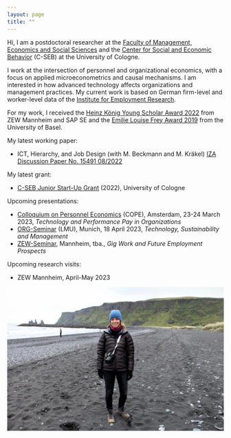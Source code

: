 ```yaml
---
layout: page
title: ""
---
```


Hi, I am a postdoctoral researcher at the [Faculty of Management, Economics and Social Sciences](https://pwl.uni-koeln.de/en/team/professors/dr-elisa-gerten) and the [Center for Social and Economic Behavior](https://c-seb.de/en/) (C-SEB) at the University of Cologne.

I work at the intersection of personnel and organizational economics, with a focus on applied microeconometrics and causal mechanisms. I am interested in how advanced technology affects organizations and management practices. My current work is based on German firm-level and worker-level data of the [Institute for Employment Research](https://www.iab.de/).

For my work, I received the [Heinz König Young Scholar Award 2022](https://www.zew.de/en/press/latest-press-releases/zew-honours-young-researcher-from-the-university-of-basel) from ZEW Mannheim and SAP SE and the [Emilie Louise Frey Award 2019](https://wwz.unibas.ch/en/faculty/awards-and-distinctions/emilie-louise-frey-preis/) from the University of Basel.

My latest working paper:

- ICT, Hierarchy, and Job Design (with M. Beckmann and M. Kräkel) [IZA Discussion Paper No. 15491 08/2022](https://www.iza.org/publications/dp/15491/information-and-communication-technology-hierarchy-and-job-design) 

My latest grant:

- [C-SEB Junior Start-Up Grant](https://c-seb.de/en/funding/grants/) (2022), University of Cologne

Upcoming presentations:

- [Colloquium on Personnel Economics](https://personneleconomics.eu/cope2023/index.php) (COPE), Amsterdam, 23-24 March 2023, _Technology and Performance Pay in Organizations_
- [ORG-Seminar](https://www.isto.bwl.uni-muenchen.de/forschung/seminare/org_seminar/index.html) (LMU), Munich, 18 April 2023, _Technology, Sustainability and Management_
- [ZEW-Seminar](https://www.zew.de/veranstaltungen-und-weiterbildung/veranstaltungen-fuer-die-wissenschaft/research-seminare), Mannheim, tba., _Gig Work and Future Employment Prospects_

Upcoming research visits:

- ZEW Mannheim, April-May 2023


![Elisa Gerten](/Island.jpg)

